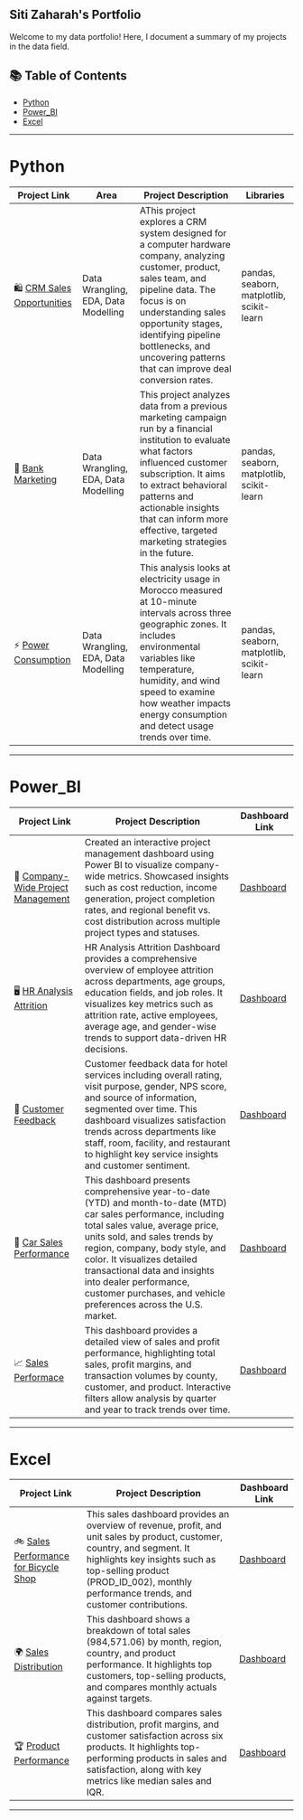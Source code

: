## Siti Zaharah's Portfolio

Welcome to my data portfolio! Here, I document a summary of my projects in the data field. 

## 📚 Table of Contents
- [Python](#python)
- [Power_BI](#power_bi)
- [Excel](#excel)

***

# Python
| Project Link | Area | Project Description | Libraries |    
|---|---|---|---|
| 🛍️ [CRM Sales Opportunities](https://github.com/sitizaharahedi/Python-Projects/blob/main/CRM_Data_Cleaning_FIXED.ipynb) |   Data Wrangling, EDA, Data Modelling | AThis project explores a CRM system designed for a computer hardware company, analyzing customer, product, sales team, and pipeline data. The focus is on understanding sales opportunity stages, identifying pipeline bottlenecks, and uncovering patterns that can improve deal conversion rates. | pandas, seaborn, matplotlib, scikit-learn |   
| 🏦 [Bank Marketing](https://github.com/sitizaharahedi/Python-Projects/blob/main/Bank_Marketing_FIXED.ipynb) | Data Wrangling, EDA, Data Modelling | This project analyzes data from a previous marketing campaign run by a financial institution to evaluate what factors influenced customer subscription. It aims to extract behavioral patterns and actionable insights that can inform more effective, targeted marketing strategies in the future. |  pandas, seaborn, matplotlib, scikit-learn |   
| ⚡ [Power Consumption](https://github.com/sitizaharahedi/Python-Projects/blob/main/Power_Consumption_FIXED.ipynb) | Data Wrangling, EDA, Data Modelling | This analysis looks at electricity usage in Morocco measured at 10-minute intervals across three geographic zones. It includes environmental variables like temperature, humidity, and wind speed to examine how weather impacts energy consumption and detect usage trends over time. | pandas, seaborn, matplotlib, scikit-learn |   

***

# Power_BI

| Project Link | Project Description | Dashboard Link |
|---|---|---|
| 🏢 [Company-Wide Project Management](https://github.com/sitizaharahedi/Company-Wide-Project-Management/tree/main) | Created an interactive project management dashboard using Power BI to visualize company-wide metrics. Showcased insights such as cost reduction, income generation, project completion rates, and regional benefit vs. cost distribution across multiple project types and statuses. | [Dashboard](https://app.powerbi.com/view?r=eyJrIjoiODIxYTM1OWItZGIyOS00OWFkLWE5YTEtYzRlMWMwMWQ2ZmM3IiwidCI6ImFjZWQ1ODNlLTRhM2ItNDJkZS05ZTQ0LTRlNWFmYTk5Yjk4YSIsImMiOjEwfQ%3D%3D) |
| 🖥️ [HR Analysis Attrition](https://github.com/sitizaharahedi/HR-Analysis-Attrition) | HR Analysis Attrition Dashboard provides a comprehensive overview of employee attrition across departments, age groups, education fields, and job roles. It visualizes key metrics such as attrition rate, active employees, average age, and gender-wise trends to support data-driven HR decisions. | [Dashboard](https://app.powerbi.com/view?r=eyJrIjoiZWJhODc1MGMtMjQzMS00Njc2LWE3MzQtYzI4ZWJlOTk4OWViIiwidCI6ImFjZWQ1ODNlLTRhM2ItNDJkZS05ZTQ0LTRlNWFmYTk5Yjk4YSIsImMiOjEwfQ%3D%3D) |
| 🏨 [Customer Feedback](https://github.com/sitizaharahedi/Customer-Feedback) | Customer feedback data for hotel services including overall rating, visit purpose, gender, NPS score, and source of information, segmented over time. This dashboard visualizes satisfaction trends across departments like staff, room, facility, and restaurant to highlight key service insights and customer sentiment. | [Dashboard](https://app.powerbi.com/view?r=eyJrIjoiZDZiODE5Y2QtMjdiZC00YTJmLWI3MTEtOGVlOThhOTRiNjViIiwidCI6ImFjZWQ1ODNlLTRhM2ItNDJkZS05ZTQ0LTRlNWFmYTk5Yjk4YSIsImMiOjEwfQ%3D%3D) |
| 🚗 [Car Sales Performance](https://github.com/sitizaharahedi/Car-Sales-Performance) | This dashboard presents comprehensive year-to-date (YTD) and month-to-date (MTD) car sales performance, including total sales value, average price, units sold, and sales trends by region, company, body style, and color. It visualizes detailed transactional data and insights into dealer performance, customer purchases, and vehicle preferences across the U.S. market. | [Dashboard](https://app.powerbi.com/view?r=eyJrIjoiZDZiODE5Y2QtMjdiZC00YTJmLWI3MTEtOGVlOThhOTRiNjViIiwidCI6ImFjZWQ1ODNlLTRhM2ItNDJkZS05ZTQ0LTRlNWFmYTk5Yjk4YSIsImMiOjEwfQ%3D%3D) |
| 📈 [Sales Performace](https://github.com/sitizaharahedi/Sales-Performance) | This dashboard provides a detailed view of sales and profit performance, highlighting total sales, profit margins, and transaction volumes by county, customer, and product. Interactive filters allow analysis by quarter and year to track trends over time. | [Dashboard](https://app.powerbi.com/view?r=eyJrIjoiYWNlMmU1MjUtMjM2NC00ZWUxLThjYWEtOTBkOTY4YmU5NGY1IiwidCI6ImFjZWQ1ODNlLTRhM2ItNDJkZS05ZTQ0LTRlNWFmYTk5Yjk4YSIsImMiOjEwfQ%3D%3D) |

***

# Excel

| Project Link | Project Description | Dashboard Link |
|---|---|---|
| 🚲 [Sales Performance for Bicycle Shop](https://github.com/sitizaharahedi/Sales-Performance-Bicycle-Shop) | This sales dashboard provides an overview of revenue, profit, and unit sales by product, customer, country, and segment. It highlights key insights such as top-selling product (PROD_ID_002), monthly performance trends, and customer contributions. | [Dashboard](https://drive.google.com/uc?export=download&id=1A3GB8K0NfBIUpE0PzM2SLUkuxeDQLmqL) |
| 🌍 [Sales Distribution](https://github.com/sitizaharahedi/Sales-Distribution-Dashboard) | This dashboard shows a breakdown of total sales (984,571.06) by month, region, country, and product performance. It highlights top customers, top-selling products, and compares monthly actuals against targets. | [Dashboard](https://drive.google.com/uc?export=download&id=1gEr4nURQSIpoMSEEYyjrqmv_4Q6RnMyF) |
| 🏆 [Product Performance](https://github.com/sitizaharahedi/Product-Performance-Dashboard) | This dashboard compares sales distribution, profit margins, and customer satisfaction across six products. It highlights top-performing products in sales and satisfaction, along with key metrics like median sales and IQR. | [Dashboard](https://drive.google.com/uc?export=download&id=1sshbQENhZ3tJTdmxnT8OfRSPUlKTN29y) |

***
